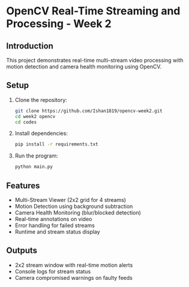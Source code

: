 # OpenCV Real-Time Streaming and Processing - Week 2

## Introduction

This project demonstrates real-time multi-stream video processing with motion detection and camera health monitoring using OpenCV.

## Setup

1. Clone the repository:

   ```bash
   git clone https://github.com/Ishan1819/opencv-week2.git
   cd week2 opencv
   cd codes
   ```

2. Install dependencies:

   ```bash
   pip install -r requirements.txt
   ```

3. Run the program:
   ```bash
   python main.py
   ```

## Features

- Multi-Stream Viewer (2x2 grid for 4 streams)
- Motion Detection using background subtraction
- Camera Health Monitoring (blur/blocked detection)
- Real-time annotations on video
- Error handling for failed streams
- Runtime and stream status display

## Outputs

- 2x2 stream window with real-time motion alerts
- Console logs for stream status
- Camera compromised warnings on faulty feeds
